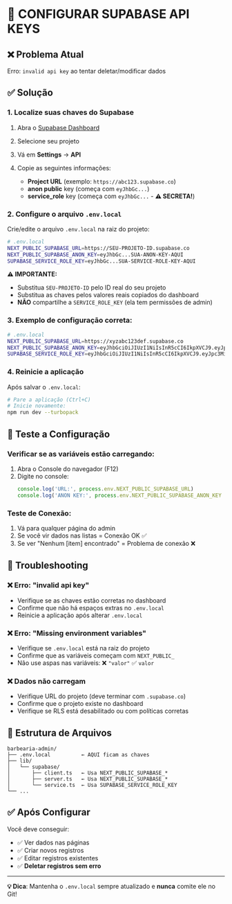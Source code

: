 # 🔧 CONFIGURAR SUPABASE API KEYS

## ❌ **Problema Atual**
Erro: `invalid api key` ao tentar deletar/modificar dados

## ✅ **Solução**

### **1. Localize suas chaves do Supabase**

1. Abra o [Supabase Dashboard](https://supabase.com/dashboard)
2. Selecione seu projeto
3. Vá em **Settings** → **API**
4. Copie as seguintes informações:

   - **Project URL** (exemplo: `https://abc123.supabase.co`)
   - **anon public** key (começa com `eyJhbGc...`)
   - **service_role** key (começa com `eyJhbGc...` - **⚠️ SECRETA!**)

### **2. Configure o arquivo `.env.local`**

Crie/edite o arquivo `.env.local` na raiz do projeto:

```bash
# .env.local
NEXT_PUBLIC_SUPABASE_URL=https://SEU-PROJETO-ID.supabase.co
NEXT_PUBLIC_SUPABASE_ANON_KEY=eyJhbGc...SUA-ANON-KEY-AQUI
SUPABASE_SERVICE_ROLE_KEY=eyJhbGc...SUA-SERVICE-ROLE-KEY-AQUI
```

**⚠️ IMPORTANTE:**
- Substitua `SEU-PROJETO-ID` pelo ID real do seu projeto
- Substitua as chaves pelos valores reais copiados do dashboard
- **NÃO** compartilhe a `SERVICE_ROLE_KEY` (ela tem permissões de admin)

### **3. Exemplo de configuração correta:**

```bash
# .env.local
NEXT_PUBLIC_SUPABASE_URL=https://xyzabc123def.supabase.co
NEXT_PUBLIC_SUPABASE_ANON_KEY=eyJhbGciOiJIUzI1NiIsInR5cCI6IkpXVCJ9.eyJpc3MiOiJzdXBhYmFzZSIsInJlZiI6Inh5emFiYzEyM2RlZiIsInJvbGUiOiJhbm9uIiwiaWF0IjoxNjc4OTAyNDAwLCJleHAiOjE5OTQ0NzgzOTl9.EXEMPLO-ANON-KEY
SUPABASE_SERVICE_ROLE_KEY=eyJhbGciOiJIUzI1NiIsInR5cCI6IkpXVCJ9.eyJpc3MiOiJzdXBhYmFzZSIsInJlZiI6Inh5emFiYzEyM2RlZiIsInJvbGUiOiJzZXJ2aWNlX3JvbGUiLCJpYXQiOjE2Nzg5MDI0MDAsImV4cCI6MTk5NDQ3ODM5OX0.EXEMPLO-SERVICE-KEY
```

### **4. Reinicie a aplicação**

Após salvar o `.env.local`:

```bash
# Pare a aplicação (Ctrl+C)
# Inicie novamente:
npm run dev --turbopack
```

## 🧪 **Teste a Configuração**

### **Verificar se as variáveis estão carregando:**

1. Abra o Console do navegador (F12)
2. Digite no console:
   ```javascript
   console.log('URL:', process.env.NEXT_PUBLIC_SUPABASE_URL)
   console.log('ANON KEY:', process.env.NEXT_PUBLIC_SUPABASE_ANON_KEY ? 'OK' : 'MISSING')
   ```

### **Teste de Conexão:**

1. Vá para qualquer página do admin
2. Se você vir dados nas listas = Conexão OK ✅
3. Se ver "Nenhum [item] encontrado" = Problema de conexão ❌

## 🚨 **Troubleshooting**

### **❌ Erro: "invalid api key"**
- Verifique se as chaves estão corretas no dashboard
- Confirme que não há espaços extras no `.env.local`
- Reinicie a aplicação após alterar `.env.local`

### **❌ Erro: "Missing environment variables"**
- Verifique se `.env.local` está na raiz do projeto
- Confirme que as variáveis começam com `NEXT_PUBLIC_`
- Não use aspas nas variáveis: ❌ `"valor"` ✅ `valor`

### **❌ Dados não carregam**
- Verifique URL do projeto (deve terminar com `.supabase.co`)
- Confirme que o projeto existe no dashboard
- Verifique se RLS está desabilitado ou com políticas corretas

## 📁 **Estrutura de Arquivos**

```
barbearia-admin/
├── .env.local          ← AQUI ficam as chaves
├── lib/
│   └── supabase/
│       ├── client.ts   ← Usa NEXT_PUBLIC_SUPABASE_*
│       ├── server.ts   ← Usa NEXT_PUBLIC_SUPABASE_*  
│       └── service.ts  ← Usa SUPABASE_SERVICE_ROLE_KEY
└── ...
```

## ✅ **Após Configurar**

Você deve conseguir:
- ✅ Ver dados nas páginas
- ✅ Criar novos registros
- ✅ Editar registros existentes  
- ✅ **Deletar registros sem erro**

---

**💡 Dica**: Mantenha o `.env.local` sempre atualizado e **nunca** comite ele no Git!
